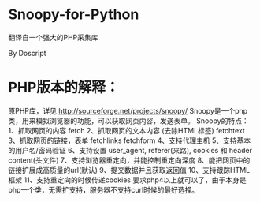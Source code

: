# Snoopy-for-Python
翻译自一个强大的PHP采集库

By Doscript


# PHP版本的解释：
原PHP库，详见
http://sourceforge.net/projects/snoopy/
Snoopy是一个php类，用来模拟浏览器的功能，可以获取网页内容，发送表单。
Snoopy的特点：
1、抓取网页的内容 fetch
2、抓取网页的文本内容 (去除HTML标签) fetchtext
3、抓取网页的链接，表单 fetchlinks fetchform
4、支持代理主机
5、支持基本的用户名/密码验证
6、支持设置 user_agent, referer(来路), cookies 和 header content(头文件)
7、支持浏览器重定向，并能控制重定向深度
8、能把网页中的链接扩展成高质量的url(默认)
9、提交数据并且获取返回值
10、支持跟踪HTML框架
11、支持重定向的时候传递cookies
要求php4以上就可以了，由于本身是php一个类，无需扩支持，服务器不支持curl时候的最好选择。